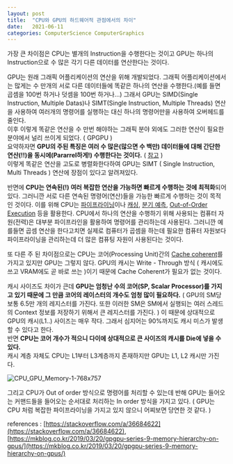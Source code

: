 ```yaml
---
layout: post
title:  "CPU와 GPU의 하드웨어적 관점에서의 차이"
date:   2021-06-11
categories: ComputerScience ComputerGraphics
---
```


가장 큰 차이점은 CPU는 별개의 Instruction을 수행한다는 것이고 GPU는 하나의 Instruction으로 수 많은 각기 다른 데이터를 연산한다는 것이다.    

GPU는 원래 그래픽 어플리케이션의 연산을 위해 개발되었다. 그래픽 어플리케이션에서는 많게는 수 만개의 서로 다른 데이터들에 똑같은 하나의 연산을 수행한다.(예를 들면 곱셈을 100번 하거나 덧셈을 100번 하거나...) 그래서 GPU는 SIMD(Single Instruction, Multiple Datas)나 SIMT(Single Instruction, Multiple Threads) 연산을 사용하여 여러개의 명령어를 실행하는 대신 하나의 명령어만을 사용하여 오버헤드를 줄인다.      
이후 이렇게 똑같은 연산을 수 만번 해야하는 그래픽 분야 외에도 그러한 연산이 필요한 분야에서 널리 쓰이게 되었다. ( GPGPU )    
요약하자면 **GPU의 주된 특징은 여러 수 많은(많으면 수 백만) 데이터들에 대해 간단한 연산(!!)을 동시에(Pararrel하게!) 수행한다는 것이다.** ( [참고](https://sungjjinkang.github.io/computerscience/computergraphics/2021/09/04/gpu_architecture.html) )       
이렇게 똑같은 연산을 고도로 병렬화한다하여 GPU는 SIMT ( Single Instruction, Multi Threads ) 연산에 장점이 있다고 알려져있다.                    

반면에 **CPU는 연속된(!) 여러 복잡한 연산을 가능하면 빠르게 수행하는 것에 최적화**되어 있다. 그러니깐 서로 다른 연속된 명령어(연산)들을 가능한 빠르게 수행하는 것이 목적인 것이다. 이를 위해 CPU는 [파이프라이닝](https://sungjjinkang.github.io/computerscience/2021/06/09/cpu_pipelining.html)이나 [캐싱](https://sungjjinkang.github.io/computerscience/2021/04/01/cachefriendly.html), [분기 예측](https://sungjjinkang.github.io/computerscience/2021/05/14/branchprediction.html), [Out-of-Order Execution](https://sungjjinkang.github.io/computerscience/2021/05/13/MemoryReordering.html) 등을 활용한다. CPU에서 하나의 연산을 수행하기 위해 사용되는 컴퓨터 자원(전력)은 대부분 파이프라인을 활용하여 명령어를 관리하는데 사용된다. 그러니깐 예를들면 곱셈 연산을 한다고치면 실제로 컴퓨터가 곱셈을 하는데 필요한 컴퓨터 자원보다 파이프라이닝을 관리하는데 더 많은 컴퓨팅 자원이 사용된다는 것이다.        

또 다른 주 된 차이점으로는 CPU는 코어(Processing Unit)간의 [Cache coherent](https://sungjjinkang.github.io/computerscience/2021/04/06/cachecoherency.html)를 가지고 있지만 GPU는 그렇지 않다. GPU의 캐시는 Write - Through 방식 ( 캐시에도 쓰고 VRAM에도 곧 바로 쓰는 )이기 때문에 Cache Coherent가 필요가 없는 것이다.            

캐시 사이즈도 차이가 큰데 **GPU는 엄청난 수의 코어(SP, Scalar Processor)를 가지고 있기 때문에 그 만큼 코어의 레이스터의 개수도 엄청 많이 필요하다.** ( GPU의 SM당 보통 6.5만 개의 레지스터를 가진다. 또한 이러한 SM은 SM에서 실행되는 여러 스레드의 Context 정보를 저장하기 위해서 큰 레지스터를 가진다. ) 이 때문에 상대적으로 GPU의 캐시(L1..) 사이즈는 매우 작다. 그래서 심지어는 90%까지도 캐시 미스가 발생할 수 있다고 한다.      
반면 **CPU는 코어 개수가 적으니 다이에 상대적으로 큰 사이즈의 캐시를 Die에 넣을 수 있다.**                 
캐시 계층 자체도 CPU는 L1부터 L3계층까지 존재하지만 GPU는 L1, L2 캐시만 가진다.      

![CPU_GPU_Memory-1-768x757](https://user-images.githubusercontent.com/33873804/134771794-b0e50a3d-d14b-4e37-839c-ca573fb0be67.png)       

그리고 CPU가 Out of order 방식으로 명령어를 처리할 수 있는데 반해 GPU는 들어오는 커맨드들을 들어오는 순서대로 처리하는 In order 방식을 가지고 있다. ( GPU는 CPU 처럼 복잡한 파이프라이닝을 가지고 있지 않으니 어찌보면 당연한 것 같다. )                         

references : [https://stackoverflow.com/a/36684622](https://stackoverflow.com/a/36684622), [https://mkblog.co.kr/2019/03/20/gpgpu-series-9-memory-hierarchy-on-gpus/](https://mkblog.co.kr/2019/03/20/gpgpu-series-9-memory-hierarchy-on-gpus/)      